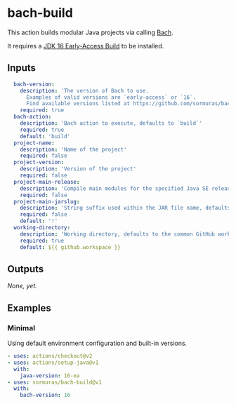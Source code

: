 # bach-build

This action builds modular Java projects via calling [Bach](https://github.com/sormuras/bach).

It requires a [JDK 16 Early-Access Build](https://jdk.java.net/16) to be installed.

## Inputs

```yaml
  bach-version:
    description: 'The version of Bach to use.
      Examples of valid versions are `early-access` or `16`.
      Find available versions listed at https://github.com/sormuras/bach/releases'
    required: true
  bach-action:
    description: 'Bach action to execute, defaults to `build`'
    required: true
    default: 'build'
  project-name:
    description: 'Name of the project'
    required: false
  project-version:
    description: 'Version of the project'
    required: false
  project-main-release:
    description: 'Compile main modules for the specified Java SE release'
    required: false
  project-main-jarslug:
    description: 'String suffix used within the JAR file name, defaults to the project-version'
    required: false
    default: '!'
  working-directory:
    description: 'Working directory, defaults to the common GitHub workspace directory'
    required: true
    default: ${{ github.workspace }}
```

## Outputs

_None, yet._

## Examples

### Minimal

Using default environment configuration and built-in versions.

```yaml
- uses: actions/checkout@v2
- uses: actions/setup-java@v1
  with:
    java-version: 16-ea
- uses: sormuras/bach-build@v1
  with:
    bach-version: 16
```
